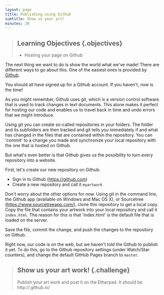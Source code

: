 ```yaml
---
layout: page
title: Publishing using Github
subtitle: Show us your art!
minutes: 20
---
```


> ## Learning Objectives {.objectives}
>
> * Hosting your page on Github

The next thing we want to do is show the world what we've made!
There are different ways to go about this. One of the easiest ones
is provided by [Github](https://github.com).

You should all have signed up for a Github account. If you haven't, now is the 
time!

As you might remember, Github uses git, which is a version control software that
is used to track changes in text documents. This alone makes it perfect for 
hosting our code and enables us to travel back in time and undo errors that we 
might introduce.

Using git you can create so-called repositories in your folders. The folder and 
its subfolders are then tracked and git tells you immediately if and what has 
changed in the files that are contained within the repository. You can 'commit'
to a change you made and synchronize your local repository with the one that is
hosted on Github.

But what's even better is that Github gives us the possibility to turn
every repository into a website.

First, let's create our new repository on Github:

* Sign in to Github (https://github.com)
* Create a new repository and call it `myartwork`

Don't worry about the other options for now. Using git in the command line, the 
Github app (available on Windows and Mac OS X), or Sourcetree (https://www.sourcetreeapp.com/),
clone this repository to get a local copy. Copy the file that contains your 
artwork into your local repository and call it `index.html`. The reason for this
is that 'index.html' is the default file that is loaded  on the server.

Save the file, commit the change, and push the changes to the repository on Github.

Right now, our code is on the web, but we haven't told the Github to publish it yet.
To do this, go to the Github repository settings (under Watch/Star counters),
and change the default GitHub Pages branch to `master`.

> ## Show us your art work! {.challenge}
>
> Publish your art work and post it on the Etherpad. It should be http://<username>.github.io/<myartwork>
